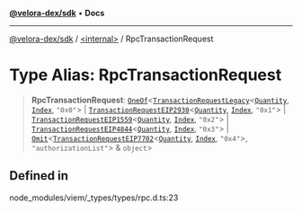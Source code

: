 [**@velora-dex/sdk**](../../README.md) • **Docs**

***

[@velora-dex/sdk](../../globals.md) / [\<internal\>](../README.md) / RpcTransactionRequest

# Type Alias: RpcTransactionRequest

> **RpcTransactionRequest**: [`OneOf`](OneOf.md)\<[`TransactionRequestLegacy`](TransactionRequestLegacy.md)\<[`Quantity`](Quantity.md), [`Index`](Index.md), `"0x0"`\> \| [`TransactionRequestEIP2930`](TransactionRequestEIP2930.md)\<[`Quantity`](Quantity.md), [`Index`](Index.md), `"0x1"`\> \| [`TransactionRequestEIP1559`](TransactionRequestEIP1559.md)\<[`Quantity`](Quantity.md), [`Index`](Index.md), `"0x2"`\> \| [`TransactionRequestEIP4844`](TransactionRequestEIP4844.md)\<[`Quantity`](Quantity.md), [`Index`](Index.md), `"0x3"`\> \| [`Omit`](Omit.md)\<[`TransactionRequestEIP7702`](TransactionRequestEIP7702.md)\<[`Quantity`](Quantity.md), [`Index`](Index.md), `"0x4"`\>, `"authorizationList"`\> & `object`\>

## Defined in

node\_modules/viem/\_types/types/rpc.d.ts:23
